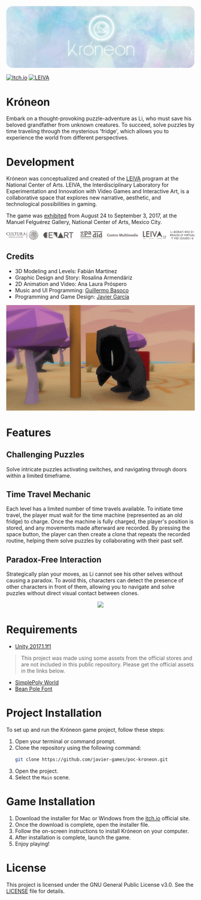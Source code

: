 <p align="center"> 
  <img src="docs/kroneon-banner-github.png"/>
</p>

[![Itch.io](https://img.shields.io/badge/itch.io-%23FF0B34.svg?logo=Itch.io&logoColor=white)](https://javier-games.itch.io/kroneon)
[![LEIVA](https://img.shields.io/badge/Blog-LEIVA-blue)](https://leiva2017.wordpress.com/actividades/muestra-de-proyectos-leiva-2017/)

# Króneon

Embark on a thought-provoking puzzle-adventure as Li, who must save his beloved grandfather from unknown creatures. 
To succeed, solve puzzles by time traveling through the mysterious 'fridge', which allows you to experience the world 
from different perspectives.

# Development

Króneon was conceptualized and created of the [LEIVA](https://leiva.cenart.gob.mx/) program at the National Center of
Arts. LEIVA, the Interdisciplinary Laboratory for Experimentation and Innovation with Video Games and Interactive Art,
is a collaborative space that explores new narrative, aesthetic, and technological possibilities in gaming.

The game was [exhibited](https://leiva2017.wordpress.com/actividades/muestra-de-proyectos-leiva-2017/) from August 24 
to September 3, 2017, at the Manuel Felguérez Gallery, National Center of Arts, Mexico City.

<p align="center"> 
  <img src="Assets/_Kroneon/Sprites/Icons&Logos/SponsorsLogos2.png"/>
</p>

## Credits

- 3D Modeling and Levels: Fabián Martínez
- Graphic Design and Story: Rosalina Armendáriz
- 2D Animation and Video: Ana Laura Próspero
- Music and UI Programming: [Guillermo Basoco](https://github.com/GuillermoBasoco)
- Programming and Game Design: [Javier García](https://github.com/javier-games)

<p align="center"> 
  <img src="docs/game-characters.gif"/>
</p>

# Features

## Challenging Puzzles

Solve intricate puzzles activating switches, and navigating through doors within a limited timeframe.

## Time Travel Mechanic

Each level has a limited number of time travels available. To initiate time travel, the player must wait for the time 
machine (represented as an old fridge) to charge. Once the machine is fully charged, the player's position is stored,
and any movements made afterward are recorded. By pressing the space button, the player can then create a clone that
repeats the recorded routine, helping them solve puzzles by collaborating with their past self.

## Paradox-Free Interaction

Strategically plan your moves, as Li cannot see his other selves without causing a paradox. To avoid this, characters 
can detect the presence of other characters in front of them, allowing you to navigate and solve puzzles without 
direct visual contact between clones.

<p align="center"> 
  <img src="docs/game-levels.gif"/>
</p>

# Requirements

- [Unity 2017.1.1f1](https://unity.com/releases/editor/whats-new/2017.1.1#installs)

> This project was made using some assets from the official stores
> and are not included in this public repository. Please get the official assets in the links below.

- [SimplePoly World](https://assetstore.unity.com/packages/3d/environments/simplepoly-world-low-poly-assets-73353)
- [Bean Pole Font](https://fontmeme.com/fonts/bean-pole-font/)

# Project Installation

To set up and run the Króneon game project, follow these steps:

1. Open your terminal or command prompt.
2. Clone the repository using the following command:
    ```bash 
    git clone https://github.com/javier-games/poc-kroneon.git 
    ``` 
3. Open the project.
4. Select the `Main` scene.

# Game Installation

1. Download the installer for Mac or Windows from the [itch.io](https://javier-games.itch.io/kroneon) official site.
2. Once the download is complete, open the installer file.
3. Follow the on-screen instructions to install Króneon on your computer.
4. After installation is complete, launch the game.
5. Enjoy playing!

# License

This project is licensed under the GNU General Public License v3.0. See the [LICENSE](LICENSE.txt) file for details. 
